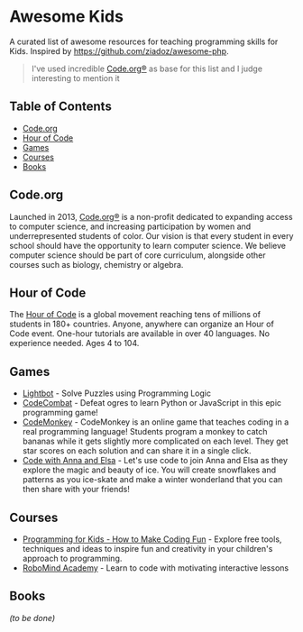 # Awesome Kids

A curated list of awesome resources for teaching programming skills for Kids.
Inspired by https://github.com/ziadoz/awesome-php.

> I've used incredible [Code.org®](https://code.org) as base for this list and
I judge interesting to mention it

## Table of Contents

- [Code.org](#codeorg)
- [Hour of Code](#hour-of-code)
- [Games](#games)
- [Courses](#courses)
- [Books](#books)

## Code.org

Launched in 2013, [Code.org®](https://code.org) is a non-profit dedicated to expanding access to computer science, and increasing participation by women and underrepresented students of color. Our vision is that every student in every school should have the opportunity to learn computer science. We believe computer science should be part of core curriculum, alongside other courses such as biology, chemistry or algebra.

## Hour of Code

The [Hour of Code](https://hourofcode.com) is a global movement reaching tens of millions of students in 180+ countries. Anyone, anywhere can organize an Hour of Code event. One-hour tutorials are available in over 40 languages. No experience needed. Ages 4 to 104.

## Games

- [Lightbot](http://lightbot.com) - Solve Puzzles using Programming Logic
- [CodeCombat](http://code.org/api/hour/begin/codecombat) - Defeat ogres to learn Python or JavaScript in this epic programming game!
- [CodeMonkey](http://code.org/api/hour/begin/codemonkey) - CodeMonkey is an online game that teaches coding in a real programming language! Students program a monkey to catch bananas while it gets slightly more complicated on each level. They get star scores on each solution and can share it in a single click.
- [Code with Anna and Elsa](http://code.org/api/hour/begin/frozen) - Let's use code to join Anna and Elsa as they explore the magic and beauty of ice. You will create snowflakes and patterns as you ice-skate and make a winter wonderland that you can then share with your friends!

## Courses

- [Programming for Kids - How to Make Coding Fun](https://www.udemy.com/programming-for-kids-how-to-make-coding-fun) - Explore free tools, techniques and ideas to inspire fun and creativity in your children's approach to programming.
- [RoboMind Academy](https://www.robomindacademy.com/go/navigator/courses) - Learn to code with motivating interactive lessons

## Books

_(to be done)_
